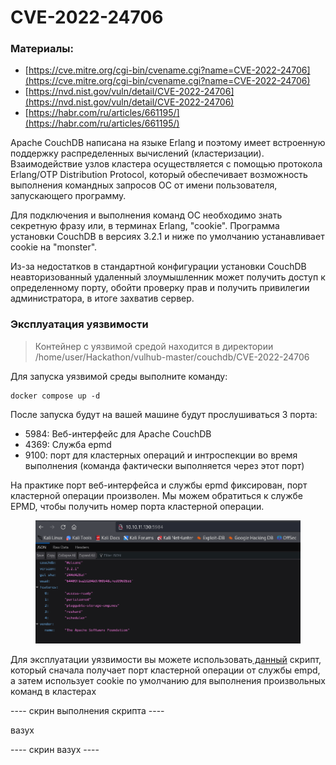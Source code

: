 # CVE-2022-24706

### Материалы:

* [https://cve.mitre.org/cgi-bin/cvename.cgi?name=CVE-2022-24706](https://cve.mitre.org/cgi-bin/cvename.cgi?name=CVE-2022-24706)
* [https://nvd.nist.gov/vuln/detail/CVE-2022-24706](https://nvd.nist.gov/vuln/detail/CVE-2022-24706)
* [https://habr.com/ru/articles/661195/](https://habr.com/ru/articles/661195/)

Apache CouchDB написана на языке Erlang и поэтому имеет встроенную поддержку распределенных вычислений (кластеризации). Взаимодействие узлов кластера осуществляется с помощью протокола Erlang/OTP Distribution Protocol, который обеспечивает возможность выполнения командных запросов ОС от имени пользователя, запускающего программу.

Для подключения и выполнения команд ОС необходимо знать секретную фразу или, в терминах Erlang, "cookie". Программа установки CouchDB в версиях 3.2.1 и ниже по умолчанию устанавливает cookie на "monster".

Из-за недостатков в стандартной конфигурации установки CouchDB неавторизованный удаленный злоумышленник может получить доступ к определенному порту, обойти проверку прав и получить привилегии администратора, в итоге захватив сервер.

### Эксплуатация уязвимости

> Контейнер с уязвимой средой находится в директории /home/user/Hackathon/vulhub-master/couchdb/CVE-2022-24706

Для запуска уязвимой среды выполните команду:&#x20;

```
docker compose up -d
```

После запуска будут на вашей машине будут прослушиваться 3 порта:

* 5984: Веб-интерфейс для Apache CouchDB
* 4369: Служба epmd
* 9100: порт для кластерных операций и интроспекции во время выполнения (команда фактически выполняется через этот порт)

На практике порт веб-интерфейса и службы epmd фиксирован, порт кластерной операции произволен. Мы можем обратиться к службе EPMD, чтобы получить номер порта кластерной операции.

<figure><img src="../../.gitbook/assets/image.png" alt=""><figcaption></figcaption></figure>

Для эксплуатации уязвимости вы можете использовать[ данный](https://github.com/vulhub/vulhub/blob/master/couchdb/CVE-2022-24706/poc.py) скрипт, который сначала получает порт кластерной операции от службы empd, а затем использует cookie по умолчанию для выполнения произвольных команд в кластерах

\---- скрин выполнения скрипта ----

вазух

\---- скрин вазух ----
